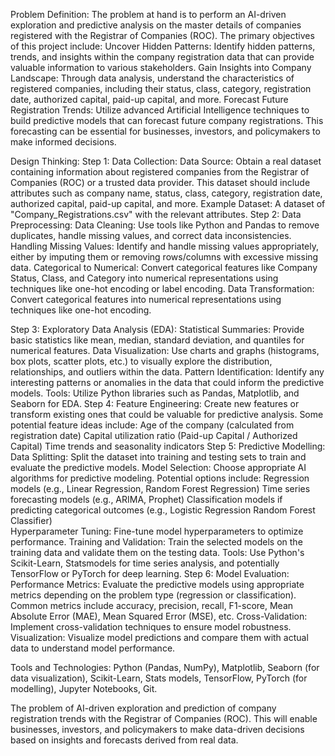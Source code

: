 Problem Definition:
The problem at hand is to perform an AI-driven exploration and predictive analysis on the master details of companies registered with the Registrar of Companies (ROC). The primary objectives of this project include:
Uncover Hidden Patterns: Identify hidden patterns, trends, and insights within the company registration data that can provide valuable information to various stakeholders.
Gain Insights into Company Landscape: Through data analysis, understand the characteristics of registered companies, including their status, class, category, registration date, authorized capital, paid-up capital, and more.
Forecast Future Registration Trends: Utilize advanced Artificial Intelligence techniques to build predictive models that can forecast future company registrations. This forecasting can be essential for businesses, investors, and policymakers to make informed decisions.


Design Thinking:
Step 1: Data Collection:
Data Source: Obtain a real dataset containing information about registered companies from the Registrar of Companies (ROC) or a trusted data provider. This dataset should include attributes such as company name, status, class, category, registration date, authorized capital, paid-up capital, and more.
Example Dataset: A dataset of "Company_Registrations.csv" with the relevant attributes.
Step 2: Data Preprocessing:
Data Cleaning: Use tools like Python and Pandas to remove duplicates, handle missing values, and correct data inconsistencies.
Handling Missing Values: Identify and handle missing values appropriately, either by imputing them or removing rows/columns with excessive missing data.
Categorical to Numerical: Convert categorical features like Company Status, Class, and Category into numerical representations using techniques like one-hot encoding or label encoding.
Data Transformation: Convert categorical features into numerical representations using techniques like one-hot encoding.


Step 3: Exploratory Data Analysis (EDA):
Statistical Summaries: Provide basic statistics like mean, median, standard deviation, and quantiles for numerical features.
Data Visualization: Use charts and graphs (histograms, box plots, scatter plots, etc.) to visually explore the distribution, relationships, and outliers within the data.
Pattern Identification: Identify any interesting patterns or anomalies in the data that could inform the predictive models. 
Tools: Utilize Python libraries such as Pandas, Matplotlib, and Seaborn for EDA.
Step 4: Feature Engineering:
Create new features or transform existing ones that could be valuable for predictive analysis. Some potential feature ideas include:
Age of the company (calculated from registration date)
Capital utilization ratio (Paid-up Capital / Authorized Capital)
Time trends and seasonality indicators
Step 5: Predictive Modelling:
Data Splitting: Split the dataset into training and testing sets to train and evaluate the predictive models.
Model Selection: Choose appropriate AI algorithms for predictive modeling. Potential options include:
Regression models (e.g., Linear Regression, Random Forest Regression)
Time series forecasting models (e.g., ARIMA, Prophet)
Classification models if predicting categorical outcomes (e.g., Logistic 
                              Regression Random Forest Classifier)         
Hyperparameter Tuning: Fine-tune model hyperparameters to optimize performance.
Training and Validation: Train the selected models on the training data and validate them on the testing data.
           Tools: Use Python's Scikit-Learn, Statsmodels for time series analysis, and potentially            
            TensorFlow or PyTorch for deep learning.
Step 6: Model Evaluation:
Performance Metrics: Evaluate the predictive models using appropriate metrics depending on the problem type (regression or classification). Common metrics include accuracy, precision, recall, F1-score, Mean Absolute Error (MAE), Mean Squared Error (MSE), etc.
Cross-Validation: Implement cross-validation techniques to ensure model robustness.
Visualization: Visualize model predictions and compare them with actual data to understand model performance.

Tools and Technologies:
Python (Pandas, NumPy), Matplotlib, Seaborn (for data visualization), Scikit-Learn, Stats models, TensorFlow, PyTorch (for modelling), Jupyter Notebooks, Git. 

The problem of AI-driven exploration and prediction of company registration trends with the Registrar of Companies (ROC). This will enable businesses, investors, and policymakers to make data-driven decisions based on insights and forecasts derived from real data.
